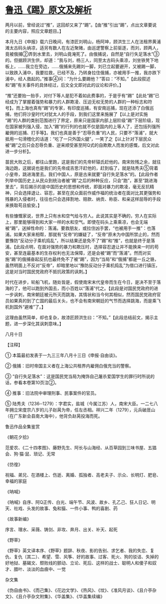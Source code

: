 # [鲁迅《踢》原文及解析](https://www.vrrw.net/wx/8166.html)

两月以前，曾经说过“推”，这回却又来了“踢”。【由“推”引出“踢”，点出文章要说的主要内容，照应文章题目。】

本月九日《申报》载六日晚间，有漆匠刘明山，杨阿坤，顾洪生三人在法租界黄浦滩太古码头纳凉，适另有数人在左近聚赌，由巡逻警察上前驱逐，而刘，顾两人，竟被俄捕②弄到水里去，刘明山竟淹死了。由俄捕说，自然是“自行失足落水”③的。但据顾洪生供，却道：“我与刘，杨三人，同至太古码头乘凉，刘坐铁凳下地板上，……我立在旁边，……俄捕来先踢刘一脚，刘已立起要避开，又被踢一脚，以致跌入浦中，我要拉救，已经不及，乃转身拉住俄捕，亦被用手一推，我亦跌下浦中，经人救起的。”推事④问：“为什么要踢他？”答曰：“不知。”【此段叙述和“踢”有关事件的具体经过，后文全文即对此的议论和评价。】



“推”还要抬一抬手，对付下等人是犯不着如此费事的，于是乎有“踢”【此处“踢”已经成为了掌握着强势和暴力的人群欺凌、压迫无权无势的人群的一种标志和符号】。而上海也真有“踢”的专家，有印度巡捕，有安南巡捕，现在还添了白俄巡捕，他们将沙皇时代对犹太人的手段，到我们这里来施展了【以上是对实施 “踢”的人群的类别范围进行了界定，原来只是国家内部上层阶级“踢”下层阶级，现在国家被列强入侵，加入“踢”的行列的也就不仅是国内的上等人了，还包括列强所雇佣的巡捕、打手等】。我们也真是善于“忍辱负重”的人民，只要不“落浦”，就大抵用一句滑稽化的话道：“吃了一只外国火腿”，一笑了之【以上针对下层民众被“踢”之后只会忍辱负重、逆来顺受甚至阿Q式的自欺欺人而发的感慨，后文对此进一步分析】。

苗民大败之后，都往山里跑，这是我们的先帝轩辕氏赶他的。南宋败残之余，就往海边跑，这据说也是我们的先帝成吉思汗赶他的，赶到临了，就是陆秀夫⑤背着小皇帝，跳进海里去。我们中国人，原是古来就要“自行失足落水”的。【此段作者列举中国历史上从民众到统治者被“踢”之后的种种反应，只会“跑”，甚至“跳进海里去”，背后揭示的是中国历史的思想和传统，即面对暴力的欺凌，毫无反抗精神，只会选择退让、容忍，甚至在民众面前作威作福的统治者在面对比其更强势和残暴的入侵者时，往往也只会选择割地、赔款、纳贡、称臣、和亲这样屈辱的手段来换取苟且偷安。】

有些慷慨家说，世界上只有水和空气给与穷人。此说其实是不确的，穷人在实际上，那里能够得到和大家一样的水和空气。即使在码头上乘乘凉，也会无端被“踢”，送掉性命的：落浦。要救朋友，或拉住凶手罢，“也被用手一推”：也落浦。如果大家来相帮，那就有“反帝”的嫌疑了，“反帝”原未为中国所禁止的，然而要豫防“反动分子乘机捣乱”，所以结果还是免不了“踢”和“推”，也就是终于是落浦。【此段点明，在面对强势的暴力和欺压时，选择容忍退让并不能换来一时的苟安，甚至连最基本的生存权利也无法保障，还是会被“踢”而“落浦”。然而对实施“踢”的俄捕奋起反抗也最终免不了被“踢”，因为“当局”和“俄捕”都是一丘之貉，虽然明面上不反对“反帝”，却暗里地以“豫防反动分子乘机捣乱”为借口进行镇压，这是对当时国民党政府不抵抗政策的讽刺。】

时代在进步，轮船飞机，随处皆是，假使南宋末代皇帝而生在今日，是决不至于落海的了，他可以跑到外国去，而小百姓以“落浦”代之。【此段是对国民党政府的进一步讽刺，南宋朝廷被元所灭而跳海，其情状和当今何其相似，然而国民党政府官员如果真的到了亡国的最后关头，也不会有南宋朝廷的气节而选择跳海，而是乘飞机到国外“避难”了。】

这理由虽然简单，却也复杂，故漆匠顾洪生曰：“不知。”【此段总结前文，揭示主题，进一步深化其讽刺意味。】

八月十日





【注释】

① 本篇最初发表于一九三三年八月十三日《申报·自由谈》。

② 俄捕：旧时帝国主义者在上海公共租界内雇佣白俄充当的警察。

③ “自行失足落水”：这是国民党当局为掩饰自己屠杀爱国学生的罪行时所说的话，参看本卷第10页注②。

④ 推事：旧法院中审理刑事、民事案件的官员。

⑤ 陆秀夫（1236─1279）：字君实，盐城（今属江苏）人，南宋大臣。一二七八年拥立宋度宗八岁的儿子赵昺为帝，任左丞相。祥兴二年（1279），元兵破厓山（在广东新会县南大海中），他背负赵昺投海而死。

鲁迅作品全集鉴赏

《朝花夕拾》

范爱农、《二十四孝图》、藤野先生、阿长与山海经、从百草园到三味书屋、五猖会、狗·猫·鼠、琐记、无常

《仿徨》

祝福、弟兄、在酒楼上、伤逝、离婚、孤独者、高老夫子、示众、长明灯、肥皂、幸福的家庭

《呐喊》

《呐喊》自序、阿Q正传、白光、端午节、风波、故乡、孔乙己、狂人日记、明天、社戏、头发的故事、兔和猫、一件小事、鸭的喜剧、药

《故事新编》

序言、理水、采薇、铸剑、非攻、奔月、出关、补天、起死

《野草》

《野草》英文译本序、《野草》题辞、秋夜、影的告别、求乞者、我的失恋、复仇、复仇〔其二〕、希望、雪、风筝、好的故事、过客、死火、狗的驳诘、失掉的好地狱、墓碣文、颓败线的颤动、立论、死后、这样的战士、聪明人和傻子和奴才、腊叶、淡淡的血痕中、一觉

杂文集

《伪自由书》、《而己集》、《花边文学》、《热风》、《坟》、《准风月谈》、《且介亭杂文》、《且介亭杂文附集》、《华盖集》、《华盖集续编》

